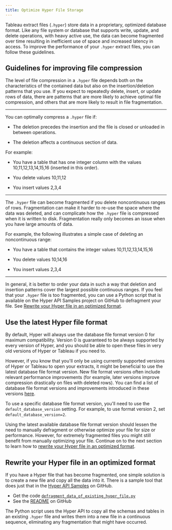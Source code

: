 ```yaml
---
title: Optimize Hyper File Storage
---
```


Tableau extract files (`.hyper`) store data in a proprietary, optimized database format. Like any file system or database that supports write, update, and delete operations, with heavy active use, the data can become fragmented over time resulting in inefficient use of space and increased latency in access. To improve the performance of your `.hyper` extract files, you can follow these guidelines.

## Guidelines for improving file compression

The level of file compression in a `.hyper` file depends both on the characteristics of the contained data but also on the insertion/deletion patterns that you use. If you expect to repeatedly delete, insert, or update rows of data, there are patterns that are more likely to achieve optimal file compression, and others that are more likely to result in file fragmentation.

---

You can optimally compress a `.hyper` file if:

* The deletion precedes the insertion and the file is closed or unloaded in between operations.

* The deletion affects a continuous section of data.

For example:

* You have a table that has one integer column with the values 10,11,12,13,14,15,16 (inserted in this order).

* You delete values 10,11,12

* You insert values 2,3,4

---

The `.hyper` file can become fragmented if you delete noncontinuous ranges of rows. Fragmentation can make it harder to re-use the space where the data was deleted, and can complicate how the `.hyper` file is compressed when it is written to disk. Fragmentation really only becomes an issue when you have large amounts of data.

For example, the following illustrates a simple case of deleting an noncontinuous range:

* You have a table that contains the integer values 10,11,12,13,14,15,16

* You delete values 10,14,16

* You insert values 2,3,4

---

In general, it is better to order your data in such a way that deletion and insertion patterns cover the largest possible continuous ranges. If you feel that your `.hyper` file is too fragmented, you can use a Python script that is available on the Hyper API Samples project on GitHub to defragment your file. See [Rewrite your Hyper file in an optimized format](#rewrite-your-hyper-file-in-an-optimized-format).

## Use the latest Hyper file format

By default, Hyper will always use the database file format version 0 for maximum compatibility. Version 0 is guaranteed to be always supported by every version of Hyper, and you should be able to open these files in very old versions of Hyper or Tableau if you need to.

However, if you know that you'll only be using currently supported versions of Hyper or Tableau to open your extracts, it might be beneficial to use the latest database file format version. New file format versions often include relevant performance improvements (for example, later versions improve compression drastically on files with deleted rows). You can find a list of database file format versions and improvements introduced in these versions [here](https://help.tableau.com/current/api/hyper_api/en-us/reference/sql/databasesettings.html#DEFAULT_DATABASE_VERSION).

To use a specific database file format version, you'll need to use the `default_database_version` setting. For example, to use format version 2, set `default_database_version=2`.

Using the latest available database file format version should lessen the need to manually defragment or otherwise optimize your file for size or performance. However, for extremely fragmented files you might still benefit from manually optimizing your file. Continue on to the next section to learn how to [rewrite your Hyper file in an optimized format](#rewrite-your-hyper-file-in-an-optimized-format).

## Rewrite your Hyper file in an optimized format

If you have a Hyper file that has become fragmented, one simple solution is to create a new file and copy all the data into it. There is a sample tool that does just that in the [Hyper API Samples](https://github.com/tableau/hyper-api-samples) on GitHub.

* Get the code [`defragment_data_of_existing_hyper_file.py`](https://github.com/tableau/hyper-api-samples/tree/main/Community-Supported/defragment-hyper-file/defragment_data_of_existing_hyper_file.py)
* See the [README](https://github.com/tableau/hyper-api-samples/tree/main/Community-Supported/defragment-hyper-file) on GitHub

The Python script uses the Hyper API to copy all the schemas and tables in an existing `.hyper` file and writes them into a new file in a continuous sequence, eliminating any fragmentation that might have occurred.
